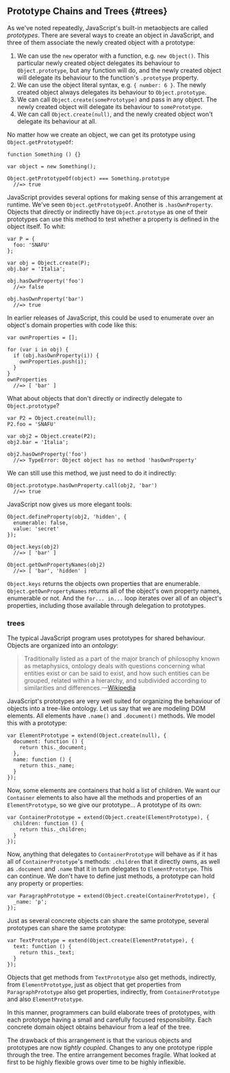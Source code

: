 ## Prototype Chains and Trees {#trees}

As we've noted repeatedly, JavaScript's built-in metaobjects are called *prototypes*. There are several ways to create an object in JavaScript, and three of them associate the newly created object with a prototype:

1. We can use the `new` operator with a function, e.g. `new Object()`. This particular newly created object delegates its behaviour to `Object.prototype`, but any function will do, and the newly created object will delegate its behaviour to the function's `.prototype` property.
2. We can use the object literal syntax, e.g. `{ number: 6 }`. The newly created object always delegates its behaviour to `Object.prototype`.
3. We can call `Object.create(somePrototype)` and pass in any object. The newly created object will delegate its behaviour to `somePrototype`.
4. We can call `Object.create(null)`, and the newly created object won't delegate its behaviour at all.

No matter how we create an object, we can get its prototype using `Object.getPrototypeOf`:

    function Something () {}

    var object = new Something();

    Object.getPrototypeOf(object) === Something.prototype
      //=> true

JavaScript provides several options for making sense of this arrangement at runtime. We've seen `Object.getPrototypeOf`. Another is `.hasOwnProperty`. Objects that directly or indirectly have `Object.prototype` as one of their prototypes can use this method to test whether a property is defined in the object itself. To whit:

    var P = {
      foo: 'SNAFU'
    };

    var obj = Object.create(P);
    obj.bar = 'Italia';

    obj.hasOwnProperty('foo')
      //=> false

    obj.hasOwnProperty('bar')
      //=> true

In earlier releases of JavaScript, this could be used to enumerate over an object's domain properties with code like this:

    var ownProperties = [];

    for (var i in obj) {
      if (obj.hasOwnProperty(i)) {
        ownProperties.push(i);
      }
    }
    ownProperties
      //=> [ 'bar' ]

What about objects that don't directly or indirectly delegate to `Object.prototype`?

    var P2 = Object.create(null);
    P2.foo = 'SNAFU'

    var obj2 = Object.create(P2);
    obj2.bar = 'Italia';

    obj2.hasOwnProperty('foo')
      //=> TypeError: Object object has no method 'hasOwnProperty'

We can still use this method, we just need to do it indirectly:

    Object.prototype.hasOwnProperty.call(obj2, 'bar')
      //=> true

JavaScript now gives us more elegant tools:

    Object.defineProperty(obj2, 'hidden', {
      enumerable: false,
      value: 'secret'
    });

    Object.keys(obj2)
      //=> [ 'bar' ]

    Object.getOwnPropertyNames(obj2)
      //=> [ 'bar', 'hidden' ]

`Object.keys` returns the objects own properties that are enumerable. `Object.getOwnPropertyNames` returns all of the object's own property names, enumerable or not. And the `for... in...` loop iterates over all of an object's properties, including those available through delegation to prototypes.

### trees

The typical JavaScript program uses prototypes for shared behaviour. Objects are organized into an *ontology*:

> Traditionally listed as a part of the major branch of philosophy known as metaphysics, ontology deals with questions concerning what entities exist or can be said to exist, and how such entities can be grouped, related within a hierarchy, and subdivided according to similarities and differences.—[Wikipedia](https://en.wikipedia.org/wiki/Ontology)

JavaScript's prototypes are very well suited for organizing the behaviour of objects into a tree-like ontology. Let us say that we are modeling DOM elements. All elements have `.name()` and `.document()` methods. We model this with a prototype:

    var ElementPrototype = extend(Object.create(null), {
      document: function () {
        return this._document;
      },
      name: function () {
        return this._name;
      }
    });

Now, some elements are containers that hold a list of children. We want our `Container` elements to also have all the methods and properties of an `ElementPrototype`, so we give our prototype... A prototype of its own:

    var ContainerPrototype = extend(Object.create(ElementPrototype), {
      children: function () {
        return this._children;
      }
    });

Now, anything that delegates to `ContainerPrototype` will behave as if it has all of `ContainerPrototype`'s methods: `.children` that it directly owns, as well as `.document` and `.name` that it in turn delegates to `ElementPrototype`. This can continue. We don't have to define just methods, a prototype can hold any property or properties:

    var ParagraphPrototype = extend(Object.create(ContainerPrototype), {
      _name: 'p';
    });

Just as several concrete objects can share the same prototype, several prototypes can share the same prototype:

    var TextPrototype = extend(Object.create(ElementPrototype), {
      text: function () {
        return this._text;
      }
    });

Objects that get methods from `TextPrototype` also get methods, indirectly, from `ElementPrototype`, just as object that get properties from `ParagraphPrototype` also get properties, indirectly, from `ContainerPrototype` and also `ElementPrototype`.

In this manner, programmers can build elaborate trees of prototypes, with each prototype having a small and carefully focused responsibility. Each concrete domain object obtains behaviour from a leaf of the tree.

The drawback of this arrangement is that the various objects and prototypes are now *tightly coupled*. Changes to any one prototype ripple through the tree. The entire arrangement becomes fragile. What looked at first to be highly flexible grows over time to be highly inflexible.